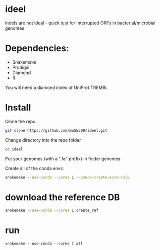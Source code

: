 # ideel
Indels are not ideal - quick test for interrupted ORFs in bacterial/microbial genomes

# Dependencies:
* Snakemake
* Prodigal
* Diamond
* R

You will need a diamond index of UniProt TREMBL

# Install

Clone the repo.

```sh
git clone https://github.com/mw55309/ideel.git
```

Change directory into the repo folder

```sh
cd ideel
```

Put your genomes (with a ".fa" prefix) in folder genomes

Create all of the conda envs:

```sh
snakemake --use-conda --cores 1 --conda-create-envs-only
``` 

# download the reference DB

```sh
snakemake --use-conda --cores 1 create_ref
```

# run

```
snakemake --use-conda --cores 1 all
```
